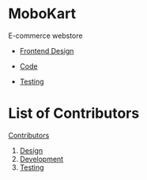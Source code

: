 # MoboKart

E-commerce webstore

- [Frontend Design](./designs/)

- [Code](https://github.com/Sayyed-Salman/mobokart-app)

- [Testing](./testing/)

# List of Contributors

[Contributors](./contributors.md)

1. [Design](./designs/)
2. [Development](./development/required-resources.md)
3. [Testing]()
